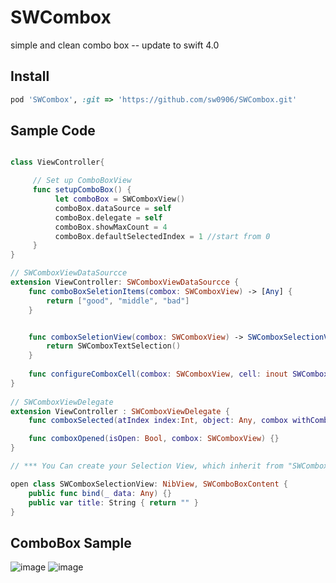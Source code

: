 # SWCombox
simple and clean combo box --  update to swift 4.0

## Install
```ruby
pod 'SWCombox', :git => 'https://github.com/sw0906/SWCombox.git'
```

## Sample Code
```swift

class ViewController{

     // Set up ComboBoxView
     func setupComboBox() {
          let comboBox = SWComboxView()
          comboBox.dataSource = self
          comboBox.delegate = self
          comboBox.showMaxCount = 4
          comboBox.defaultSelectedIndex = 1 //start from 0
     }
}

// SWComboxViewDataSourcce
extension ViewController: SWComboxViewDataSourcce {
    func comboBoxSeletionItems(combox: SWComboxView) -> [Any] {
        return ["good", "middle", "bad"]
    }


    func comboxSeletionView(combox: SWComboxView) -> SWComboxSelectionView {
        return SWComboxTextSelection()
    }
    
    func configureComboxCell(combox: SWComboxView, cell: inout SWComboxSelectionCell) {}
}
    
// SWComboxViewDelegate
extension ViewController : SWComboxViewDelegate {
    func comboxSelected(atIndex index:Int, object: Any, combox withCombox: SWComboxView) {}

    func comboxOpened(isOpen: Bool, combox: SWComboxView) {}
}

// *** You Can create your Selection View, which inherit from "SWComboxSelectionView"

open class SWComboxSelectionView: NibView, SWComboBoxContent {
    public func bind(_ data: Any) {}
    public var title: String { return "" }
}

```

## ComboBox Sample
![image](https://github.com/sw0906/SWCombox/blob/master/sample01.png) 
![image](https://github.com/sw0906/SWCombox/blob/master/sample02.png)
